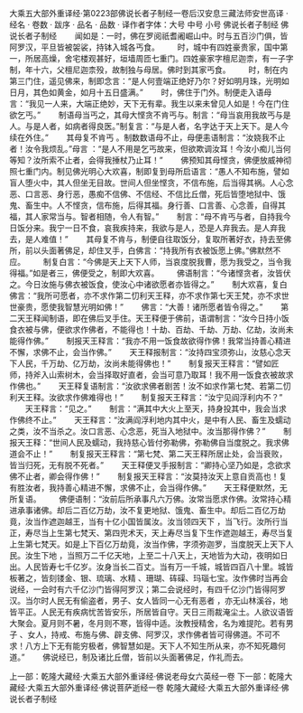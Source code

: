 大乘五大部外重译经·第0223部佛说长者子制经一卷后汉安息三藏法师安世高译
· 经名 · 卷数 · 跋序
· 品名 · 品数 · 译作者字体：大号 中号 小号
佛说长者子制经
佛说长者子制经
　　闻如是：一时，佛在罗阅祇耆阇崛山中。时与五百沙门俱，皆阿罗汉，平旦皆被袈裟，持钵入城各丐食。
　　时，城中有四姓豪贵家，国中第一，所居高燥，舍宅楼观甚好，垣墙周匝七重门。四姓豪家字檀尼迦柰，有一子字制，年十六，父檀尼迦柰殁，故制独与母居。佛时到其家丐食。
　　时，制在内第三门住，遥见佛来，制即念言：“是人何壹端正绝好乃尔？好如明月珠，光明如日月，其色如黄金，如月十五日盛满。”
　　时，佛住于门外。制便走入语母言：“我见一人来，大端正绝妙，天下无有辈。我生以来未曾见人如是！今在门住欲乞丐。”
　　制语母当丐之，其母大悭贪不肯丐与。制言：“母当哀用我故丐与是人。与是人者，如病者得良医。”制复言：“与是人者，名字达于天上天下。是人今续在外住。”
　　其母复不肯丐 。制数数语母不止，母便恚语制言：“汝娆我不止者！汝令我烦乱。”母言 ：“是人不用是乞丐故来，但欲欺调汝耳！今汝小痴儿当何等知？汝所索不止者，会得我捶杖乃止耳！”
　　佛预知其母悭贪，佛便放威神彻照七重门内。制见佛光明心大欢喜，制即复到母所启语言：“愚人不知布施，譬如盲人堕火中，其人但坐无目故。世间人但坐悭贪，不信布施，后当得其祸。人心念恶、口言恶、身行恶，愚痴不信佛、不信经、不信比丘僧，死后皆堕地狱中、饿鬼、畜生中。人不悭贪，信布施，后得其福。身行善、口言善、心念善，自得其福，其人家常当与。智者相随，令人有智。”
　　制言：“母不肯丐与者，自持我今日饭分来。我宁一日不食，哀我疾持来，我欲与是人，恐是人弃我去。是人弃我去，是人难值！”
　　其母复不肯与，制便自往取饭分，复取所著好衣，持去至佛所，前以头面著佛足，却住叉手，白佛言：“持我所有衣被饭愿上佛。”佛默然不应。
　　制复白言：“今佛是天上天下人师，当哀度脱我曹，愿为我受之，当令我得福。”如是者三，佛便受之，制即大欢喜。
　　佛语制言：“今诸悭贪者，汝皆伏之。今日汝施与佛衣被饭食，使汝心中诸欲愿者亦皆得之。”
　　制大欢喜，复白佛言：“我所可愿者，亦不求作第二忉利天王释，亦不求作第七天王梵，亦不求世世豪贵，愿使我智慧光明如佛！”
　　佛言：“大善！诸所愿者皆令得之。”
　　第二天王释闻制语，即在佛后叉手住。天王释便于佛前，语谓制言：“汝今日持小饭食衣被与佛，便欲求作佛者，不能得也！十劫、百劫、千劫、万劫、亿劫，汝尚未能得作佛。”
　　制报天王释言：“我亦不用一饭食故欲得作佛！我常当持善心精进不懈，求佛不止，会当作佛。”
　　天王释报制言：“汝持四宝须弥山，汝慈心念天下人民，千万劫、亿万劫，汝尚未能得佛也！”
　　制复报天王释言：“譬如匠师，持斧入山索树木，会当择取好直者，会当可意乃取耳！我不用一饭食衣被故求作佛也。”
　　天王释复语制言：“汝欲求佛者剧苦！汝不如求作第七梵、若第二忉利天王释。汝欲求作佛难得也！”
　　制复报天王释言：“汝宁见阎浮利内不？”
　　天王释言：“见之。”
　　制言：“满其中大火上至天，持身投其中，我会当求作佛终不止。”
　　天王释言：“汝满阎浮利地内其中火，是中有人民、畜生及蠕动之类，汝不当杀之。汝口言恶、心念恶，死当入地狱中。汝当那得作佛？”
　　制报天王释：“世间人民及蠕动，我持慈心皆付弥勒佛，弥勒佛自当度脱之。我求佛道会不止！”
　　制复报天王释言：“第七梵、第二天王释所居止处，会当衰败，皆当归死，无有脱不死者。”
　　天王释便叉手报制言：“卿持心坚乃如是，念欲求佛不止者，卿会得作佛！”
　　制复报天王释言：“汝莫持汝天上意自贡高也！复有胜汝者，我持善心精进不懈，求佛不止，会当得作佛。”
　　天王释便默然，无所复语。
　　佛便语制：“汝前后所承事凡六万佛。汝常当愿求作佛。汝常持心精进承事诸佛。却后二百亿万劫，汝不复更地狱、饿鬼、畜生中。却后二百亿万劫竟，汝当作遮迦越王，当有十亿小国皆属汝。汝当领四天下 ，当飞行。汝所行当正，寿尽当上生第七梵天、第四兜术天，天上寿尽当复下生作遮迦越王，寿尽当复上生第七梵天。如是上下百亿万劫竟，汝当作佛，字须弥迦罗，当度脱天上天下人民。汝生下地 ，当照万二千亿天地，上至二十八天上，天地皆为大动，夜明如日出。人民皆寿七千亿岁。汝身当长二百丈。当有万一千城，城皆四百八十里。城皆板著之，皆刻镂金、银、琉璃、水精 、珊瑚、砗磲、玛瑙七宝。汝作佛时当再会说经，一会时有六千亿沙门皆得阿罗汉；第二会说经时，有四千亿沙门皆得阿罗汉。当尔时人民无有偷盗者，男子、女人皆同一心无有恶者 ，亦无山林溪谷，地皆平正。人民无有疾病忧苦皆安乐，所居皆自守。天日三雨裁淹尘土。人欲议语皆大聚会。夏月则不暑，冬月则不寒，皆得中适。汝教授精舍，名为难提陀。若有男子 、女人，持戒、布施与佛、辟支佛、阿罗汉，求作佛者皆可得佛道。不可不求！八方上下无有能穷极者，佛智慧如是。天下人不知生所从来，亦不知死趣何道。”
　　佛说经已，制及诸比丘僧，皆前以头面著佛足，作礼而去。

上一部：乾隆大藏经·大乘五大部外重译经·佛说老母女六英经一卷
下一部：乾隆大藏经·大乘五大部外重译经·佛说菩萨逝经一卷
乾隆大藏经·大乘五大部外重译经·佛说长者子制经